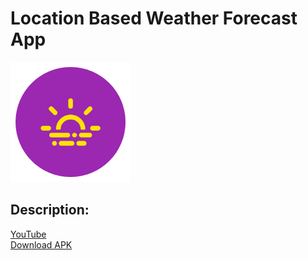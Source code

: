 # Location Based Weather Forecast App
 



[![Watch the video](https://raw.githubusercontent.com/alihan98ersoy/Location-Based-Weather-Forecast-App/master/LocationBasedWeather/app/src/main/res/drawable-xxxhdpi/ic_shortcut_ic_wi_day_haze.png)](https://youtu.be/Xm328YHviKI)

## Description:



[YouTube](https://youtu.be/Xm328YHviKI)
<br>
[Download APK](https://github.com/halilcifttur/EngelsizKitap/raw/master/APK/EngelsizKitap.apk)
